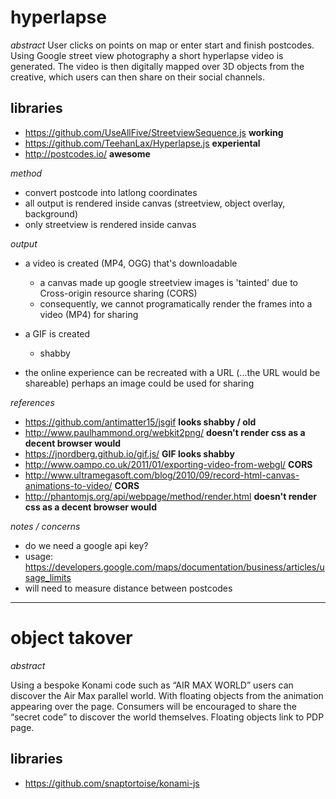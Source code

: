 # hyperlapse

*abstract*
User clicks on points on map or enter start and finish postcodes.
Using Google street view photography a short hyperlapse video is generated.
The video is then digitally mapped over 3D objects from the creative, which users can then share on their social channels.

## libraries
- https://github.com/UseAllFive/StreetviewSequence.js **working**
- https://github.com/TeehanLax/Hyperlapse.js **experiental**
- http://postcodes.io/ **awesome**

*method*

- convert postcode into latlong coordinates
- all output is rendered inside canvas (streetview, object overlay, background)
- only streetview is rendered inside canvas

*output*

- a video is created (MP4, OGG) that's downloadable
    - a canvas made up google streetview images is 'tainted' due to Cross-origin resource sharing (CORS)
    - consequently, we cannot programatically render the frames into a video (MP4) for sharing

- a GIF is created
    - shabby

- the online experience can be recreated with a URL (...the URL would be shareable) perhaps an image could be used for sharing

*references*

- https://github.com/antimatter15/jsgif **looks shabby / old**
- http://www.paulhammond.org/webkit2png/ **doesn't render css as a decent browser would**
- https://jnordberg.github.io/gif.js/ **GIF looks shabby**
- http://www.oampo.co.uk/2011/01/exporting-video-from-webgl/ **CORS**
- http://www.ultramegasoft.com/blog/2010/09/record-html-canvas-animations-to-video/ **CORS**
- http://phantomjs.org/api/webpage/method/render.html **doesn't render css as a decent browser would**

*notes / concerns*

- do we need a google api key?
- usage: https://developers.google.com/maps/documentation/business/articles/usage_limits
- will need to measure distance between postcodes

---

# object takover

*abstract*

Using a bespoke Konami code such as “AIR MAX WORLD” users can discover the Air Max parallel world.
With floating objects from the animation appearing over the page.
Consumers will be encouraged to share the “secret code” to discover the world themselves.
Floating objects link to PDP page.

## libraries
- https://github.com/snaptortoise/konami-js
